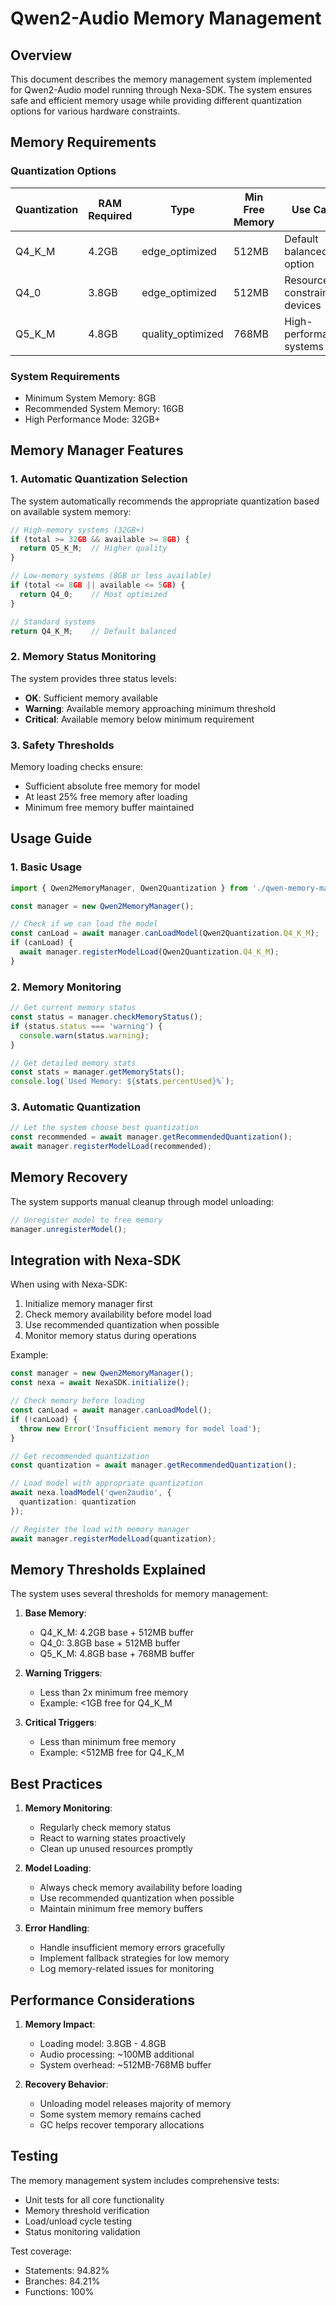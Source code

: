# Qwen2-Audio Memory Management

## Overview
This document describes the memory management system implemented for Qwen2-Audio model running through Nexa-SDK. The system ensures safe and efficient memory usage while providing different quantization options for various hardware constraints.

## Memory Requirements

### Quantization Options

| Quantization | RAM Required | Type | Min Free Memory | Use Case |
|--------------|-------------|------|-----------------|----------|
| Q4_K_M | 4.2GB | edge_optimized | 512MB | Default balanced option |
| Q4_0 | 3.8GB | edge_optimized | 512MB | Resource-constrained devices |
| Q5_K_M | 4.8GB | quality_optimized | 768MB | High-performance systems |

### System Requirements

- Minimum System Memory: 8GB
- Recommended System Memory: 16GB
- High Performance Mode: 32GB+

## Memory Manager Features

### 1. Automatic Quantization Selection

The system automatically recommends the appropriate quantization based on available system memory:

```typescript
// High-memory systems (32GB+)
if (total >= 32GB && available >= 8GB) {
  return Q5_K_M;  // Higher quality
}

// Low-memory systems (8GB or less available)
if (total <= 8GB || available <= 5GB) {
  return Q4_0;    // Most optimized
}

// Standard systems
return Q4_K_M;    // Default balanced
```

### 2. Memory Status Monitoring

The system provides three status levels:

- **OK**: Sufficient memory available
- **Warning**: Available memory approaching minimum threshold
- **Critical**: Available memory below minimum requirement

### 3. Safety Thresholds

Memory loading checks ensure:
- Sufficient absolute free memory for model
- At least 25% free memory after loading
- Minimum free memory buffer maintained

## Usage Guide

### 1. Basic Usage

```typescript
import { Qwen2MemoryManager, Qwen2Quantization } from './qwen-memory-manager';

const manager = new Qwen2MemoryManager();

// Check if we can load the model
const canLoad = await manager.canLoadModel(Qwen2Quantization.Q4_K_M);
if (canLoad) {
  await manager.registerModelLoad(Qwen2Quantization.Q4_K_M);
}
```

### 2. Memory Monitoring

```typescript
// Get current memory status
const status = manager.checkMemoryStatus();
if (status.status === 'warning') {
  console.warn(status.warning);
}

// Get detailed memory stats
const stats = manager.getMemoryStats();
console.log(`Used Memory: ${stats.percentUsed}%`);
```

### 3. Automatic Quantization

```typescript
// Let the system choose best quantization
const recommended = await manager.getRecommendedQuantization();
await manager.registerModelLoad(recommended);
```

## Memory Recovery

The system supports manual cleanup through model unloading:

```typescript
// Unregister model to free memory
manager.unregisterModel();
```

## Integration with Nexa-SDK

When using with Nexa-SDK:

1. Initialize memory manager first
2. Check memory availability before model load
3. Use recommended quantization when possible
4. Monitor memory status during operations

Example:
```typescript
const manager = new Qwen2MemoryManager();
const nexa = await NexaSDK.initialize();

// Check memory before loading
const canLoad = await manager.canLoadModel();
if (!canLoad) {
  throw new Error('Insufficient memory for model load');
}

// Get recommended quantization
const quantization = await manager.getRecommendedQuantization();

// Load model with appropriate quantization
await nexa.loadModel('qwen2audio', {
  quantization: quantization
});

// Register the load with memory manager
await manager.registerModelLoad(quantization);
```

## Memory Thresholds Explained

The system uses several thresholds for memory management:

1. **Base Memory**:
   - Q4_K_M: 4.2GB base + 512MB buffer
   - Q4_0: 3.8GB base + 512MB buffer
   - Q5_K_M: 4.8GB base + 768MB buffer

2. **Warning Triggers**:
   - Less than 2x minimum free memory
   - Example: <1GB free for Q4_K_M

3. **Critical Triggers**:
   - Less than minimum free memory
   - Example: <512MB free for Q4_K_M

## Best Practices

1. **Memory Monitoring**:
   - Regularly check memory status
   - React to warning states proactively
   - Clean up unused resources promptly

2. **Model Loading**:
   - Always check memory availability before loading
   - Use recommended quantization when possible
   - Maintain minimum free memory buffers

3. **Error Handling**:
   - Handle insufficient memory errors gracefully
   - Implement fallback strategies for low memory
   - Log memory-related issues for monitoring

## Performance Considerations

1. **Memory Impact**:
   - Loading model: 3.8GB - 4.8GB
   - Audio processing: ~100MB additional
   - System overhead: ~512MB-768MB buffer

2. **Recovery Behavior**:
   - Unloading model releases majority of memory
   - Some system memory remains cached
   - GC helps recover temporary allocations

## Testing

The memory management system includes comprehensive tests:
- Unit tests for all core functionality
- Memory threshold verification
- Load/unload cycle testing
- Status monitoring validation

Test coverage:
- Statements: 94.82%
- Branches: 84.21%
- Functions: 100%
